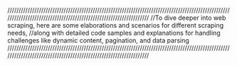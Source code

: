 //////////////////////////////////////////////////////////////////////////////////////////////////////////////////////////////////////////////////////////////////
//To dive deeper into web scraping, here are some elaborations and scenarios for different scraping needs, 
//along with detailed code samples and explanations for handling challenges like dynamic content, pagination, and data parsing
//////////////////////////////////////////////////////////////////////////////////////////////////////////////////////////////////////////////////////////////////
